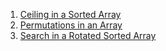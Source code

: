 1. [Ceiling in a Sorted Array](https://www.geeksforgeeks.org/ceiling-in-a-sorted-array/)
2. [Permutations in an Array](https://www.geeksforgeeks.org/problems/permutations-in-array1747/1)
3. [Search in a Rotated Sorted Array](https://leetcode.com/problems/search-in-rotated-sorted-array/description/)
